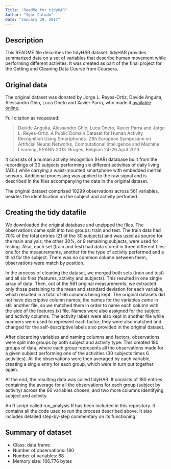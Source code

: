 ```yaml
---
Title: "ReadMe for tidyHAR"
Author: "Igor Calado"
Date: "January 29, 2017"
---
```


## Description
This README file describes the tidyHAR dataset. tidyHAR provides summarized data on a set of variables that describe human movement while performing different activites. It was created as part of the final project for the Getting and Cleaning Data Course from
Coursera.

## Original data
The original dataset was donated by Jorge L. Reyes-Ortiz, Davide Anguita, Alessandro Ghio, Luca Oneto and Xavier Parra, who made it 
[available online](http://archive.ics.uci.edu/ml/datasets/Human+Activity+Recognition+Using+Smartphones).

Full citation as requested:
> Davide Anguita, Alessandro Ghio, Luca Oneto, Xavier Parra and Jorge L. Reyes-Ortiz. A Public Domain Dataset for Human Activity
> Recognition Using Smartphones. 21th European Symposium on Artificial Neural Networks, Computational Intelligence and Machine Learning,
> ESANN 2013. Bruges, Belgium 24-26 April 2013.

It consists of a human activity recognition (HAR) database built from the recordings of 30 subjects performing six different activities
of daily living (ADL) while carrying a waist-mounted smartphone with embedded inertial sensors. Additional processing was applied to the
raw signal and is described in the files accompanying the data in the original dataset. 

The original dataset comprised 10299 observations across 561 variables, besides the identification on the subject and activity perfomed.

## Creating the tidy datafile
We downloaded the original database and unzipped the files. The observations came split into two groups: train and test. The train data had 70% of the total entries (21 of the 30 subjects) and was used as source for the main analysis; the other 30%, or 9 remaining subjects, were used for testing. Also, each set (train and test) had data stored in three different files: one for the measurements, another for the type of activity performed and a third for the subject. There was no common column between them, observations were match by position.

In the process of cleaning the dataset, we merged both sets (train and test) and all six files (features, activity and subjects). This resulted in one single array of data. Then, out of the 561 original measurements, we extracted only those pertaining to the mean and standard deviation for each variable, which resulted in a total of 66 columns being kept. The original datasets did not have descriptive column names; the names for the variables came in still another file, so we matched them in order to name each column with the aide of the features.txt file. Names were also assigned for the subject and activity columns. The activity labels were also kept in another file while numbers were used to represent each factor; they were also matched and changed for the self-descriptive labels also provided in the original dataset.

After discarding variables and naming columns and factors, observations were split into groups by both subject and activity type. This created 180 groups of data, where each group represents all the observations made for a given subject performing one of the activities (30 subjects times 6 activities). All the observations were then averaged by each variable, creating a single entry for each group, which were in turn put together again.

At the end, the resulting data was called tidyHAR. It consists of 180 entries containing the average for all the observations for each group (subject by activity) across the 66 variables chosen, and two more columns identifying subject and activity.

An R script called run_analysis.R has been included in this repository. It contains all the code used to run the process described above. It also includes detailed step-by-step commentary on its functioning.

## Summary of dataset
* Class: data.frame
* Number of observations: 180
* Number of variables: 68
* Memory size: 106.776 bytes
